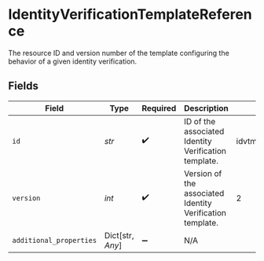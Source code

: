 # IdentityVerificationTemplateReference

The resource ID and version number of the template configuring the behavior of a given identity verification.


## Fields

| Field                                                     | Type                                                      | Required                                                  | Description                                               | Example                                                   |
| --------------------------------------------------------- | --------------------------------------------------------- | --------------------------------------------------------- | --------------------------------------------------------- | --------------------------------------------------------- |
| `id`                                                      | *str*                                                     | :heavy_check_mark:                                        | ID of the associated Identity Verification template.      | idvtmp_4FrXJvfQU3zGUR                                     |
| `version`                                                 | *int*                                                     | :heavy_check_mark:                                        | Version of the associated Identity Verification template. | 2                                                         |
| `additional_properties`                                   | Dict[str, *Any*]                                          | :heavy_minus_sign:                                        | N/A                                                       |                                                           |